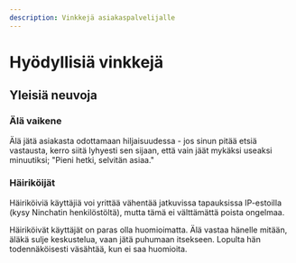 ```yaml
---
description: Vinkkejä asiakaspalvelijalle
---
```


# Hyödyllisiä vinkkejä

## Yleisiä neuvoja

### Älä vaikene

Älä jätä asiakasta odottamaan hiljaisuudessa - jos sinun pitää etsiä vastausta, kerro siitä lyhyesti sen sijaan, että vain jäät mykäksi useaksi minuutiksi; "Pieni hetki, selvitän asiaa."

### Häiriköijät

Häiriköiviä käyttäjiä voi yrittää vähentää jatkuvissa tapauksissa IP-estoilla \(kysy Ninchatin henkilöstöltä\), mutta tämä ei välttämättä poista ongelmaa.

Häiriköivät käyttäjät on paras olla huomioimatta. Älä vastaa hänelle mitään, äläkä sulje keskustelua, vaan jätä puhumaan itsekseen. Lopulta hän todennäköisesti väsähtää, kun ei saa huomioita.

